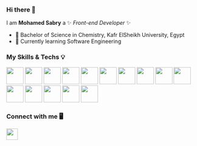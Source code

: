 ### Hi there 👋

I am **Mohamed Sabry** a ✨ _Front-end Developer_ ✨

- 🔭 Bachelor of Science in Chemistry, Kafr ElSheikh University, Egypt
- 🌱 Currently learning Software Engineering

### My Skills & Techs 💡

<code><img height="45" src="https://devicon.dev/devicon.git/icons/html5/html5-plain-wordmark.svg"></code>
<code><img height="45" src="https://devicon.dev/devicon.git/icons/css3/css3-plain-wordmark.svg"></code>
<code><img height="45" src="https://devicon.dev/devicon.git/icons/javascript/javascript-plain.svg"></code>
<code><img height="45" src="https://devicon.dev/devicon.git/icons/nodejs/nodejs-original.svg"></code>
<code><img height="45" src="https://devicon.dev/devicon.git/icons/bootstrap/bootstrap-plain-wordmark.svg"></code>
<code><img height="45" src="https://devicon.dev/devicon.git/icons/sass/sass-original.svg"></code>
<code><img height="45" src="https://raw.githubusercontent.com/pugjs/pug-logo/61429fc45b5a411b83bdb5c99a61084d3054d1e6/SVG/pug-final-logo-_-colour-64.svg"></code>
<code><img height="45" src="https://devicon.dev/devicon.git/icons/gulp/gulp-plain.svg"></code>
<code><img height="45" src="https://devicon.dev/devicon.git/icons/vuejs/vuejs-original.svg"></code>
<code><img height="45" src="https://devicon.dev/devicon.git/icons/git/git-original.svg"></code>
<code><img height="45" src="https://devicon.dev/devicon.git/icons/django/django-original.svg"></code>
<code><img height="45" src="https://devicon.dev/devicon.git/icons/python/python-original.svg"></code>
<code><img height="45" src="https://devicon.dev/devicon.git/icons/debian/debian-plain-wordmark.svg"></code>
<code><img height="45" src="https://devicon.dev/devicon.git/icons/ubuntu/ubuntu-plain-wordmark.svg"></code>
<code><img height="45" src="https://devicon.dev/devicon.git/icons/windows8/windows8-original.svg"></code>

### Connect with me 🖥️

[<img height="30" src="https://devicon.dev/devicon.git/icons/twitter/twitter-original.svg">](https://twitter.com/msabry809)
